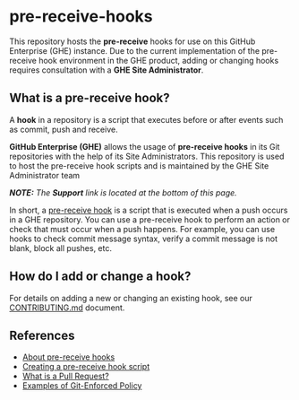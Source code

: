 # pre-receive-hooks

This repository hosts the **pre-receive** hooks for use on this GitHub Enterprise (GHE) instance. Due to the current implementation of the pre-receive hook environment in the GHE product, adding or changing hooks requires consultation with a **GHE Site Administrator**.

## What is a pre-receive hook?

A **hook** in a repository is a script that executes before or after events such as commit, push and receive.

**GitHub Enterprise (GHE)** allows the usage of **pre-receive hooks** in its Git repositories with the help of its Site Administrators. This repository is used to host the pre-receive hook scripts and is maintained by the GHE Site Administrator team

_**NOTE:** The **Support** link is located at the bottom of this page._

In short, a [pre-receive hook](https://help.github.com/enterprise/2.7/admin/guides/developer-workflow/about-pre-receive-hooks/) is a script that is executed when a push occurs in a GHE repository. You can use a pre-receive hook to perform an action or check that must occur when a push happens. For example, you can use hooks to check commit message syntax, verify a commit message is not blank, block all pushes, etc.

## How do I add or change a hook?

For details on adding a new or changing an existing hook, see our [CONTRIBUTING.md](https://github.hpe.com/GitHub/pre-receive-hooks/blob/doc-update/CONTRIBUTING.md) document.

## References

- [About pre-receive hooks](https://help.github.com/enterprise/2.7/admin/guides/developer-workflow/about-pre-receive-hooks/)
- [Creating a pre-receive hook script](https://help.github.com/enterprise/2.7/admin/guides/developer-workflow/creating-a-pre-receive-hook-script/)
- [What is a Pull Request?](https://help.github.com/articles/about-pull-requests/)
- [Examples of Git-Enforced Policy](https://git-scm.com/book/en/v2/Customizing-Git-An-Example-Git-Enforced-Policy)

